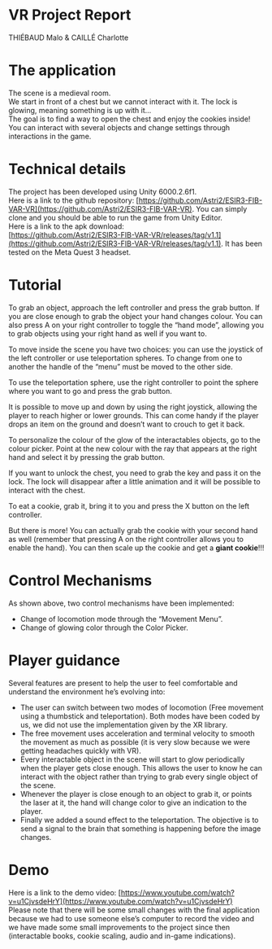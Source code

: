 # VR Project Report 

						

THIÉBAUD Malo & CAILLÉ Charlotte

# The application

The scene is a medieval room.  
We start in front of a chest but we cannot interact with it. The lock is glowing, meaning something is up with it…  
The goal is to find a way to open the chest and enjoy the cookies inside\!  
You can interact with several objects and change settings through interactions in the game.

# Technical details  
The project has been developed using Unity 6000.2.6f1.  
Here is a link to the github repository: [https://github.com/Astri2/ESIR3-FIB-VAR-VR](https://github.com/Astri2/ESIR3-FIB-VAR-VR). You can simply clone and you should be able to run the game from Unity Editor.  
Here is a link to the apk download:   
[https://github.com/Astri2/ESIR3-FIB-VAR-VR/releases/tag/v1.1](https://github.com/Astri2/ESIR3-FIB-VAR-VR/releases/tag/v1.1). It has been tested on the Meta Quest 3 headset.

# Tutorial

To grab an object, approach the left controller and press the grab button. If you are close enough to grab the object your hand changes colour. You can also press A on your right controller to toggle the “hand mode”, allowing you to grab objects using your right hand as well if you want to.  

To move inside the scene you have two choices: you can use the joystick of the left controller or use teleportation spheres. To change from one to another the handle of the “menu” must be moved to the other side.  


To use the teleportation sphere, use the right controller to point the sphere where you want to go and press the grab button.  

It is possible to move up and down by using the right joystick, allowing the player to reach higher or lower grounds. This can come handy if the player drops an item on the ground and doesn’t want to crouch to get it back.

To personalize the colour of the glow of the interactables objects, go to the colour picker. Point at the new colour with the ray that appears at the right hand and select it by pressing the grab button.  

If you want to unlock the chest, you need to grab the key and pass it on the lock. The lock will disappear after a little animation and it will be possible to interact with the chest.  

To eat a cookie, grab it, bring it to you and press the X button on the left controller.

But there is more\! You can actually grab the cookie with your second hand as well (remember that pressing A on the right controller allows you to enable the hand). You can then scale up the cookie and get a **giant cookie**\!\!\!  

# Control Mechanisms  
As shown above, two control mechanisms have been implemented:

- Change of locomotion mode through the “Movement Menu”.  
- Change of glowing color through the Color Picker.

# Player guidance

Several features are present to help the user to feel comfortable and understand the environment he’s evolving into:

- The user can switch between two modes of locomotion (Free movement using a thumbstick and teleportation). Both modes have been coded by us, we did not use the implementation given by the XR library.  
- The free movement uses acceleration and terminal velocity to smooth the movement as much as possible (it is very slow because we were getting headaches quickly with VR).  
- Every interactable object in the scene will start to glow periodically when the player gets close enough. This allows the user to know he can interact with the object rather than trying to grab every single object of the scene.  
- Whenever the player is close enough to an object to grab it, or points the laser at it, the hand will change color to give an indication to the player.  
- Finally we added a sound effect to the teleportation. The objective is to send a signal to the brain that something is happening before the image changes.

# Demo

Here is a link to the demo video: [https://www.youtube.com/watch?v=u1CjvsdeHrY](https://www.youtube.com/watch?v=u1CjvsdeHrY)  
Please note that there will be some small changes with the final application because we had to use someone else’s computer to record the video and we have made some small improvements to the project since then (interactable books, cookie scaling, audio and in-game indications).
